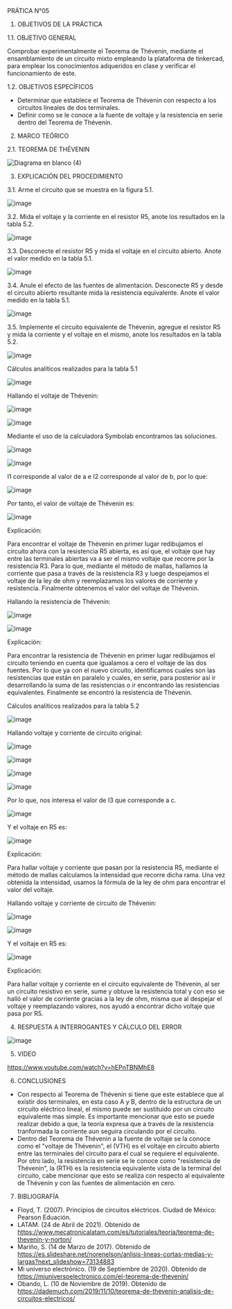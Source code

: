 PRÁTICA N°05 

1. OBJETIVOS DE LA PRÁCTICA

1.1. OBJETIVO GENERAL

Comprobar experimentalmente el Teorema de Thévenin, mediante el ensamblamiento de un circuito mixto empleando la plataforma de tinkercad, para emplear los conocimientos adqueridos en clase y verificar el funcionamiento de este.

1.2. OBJETIVOS ESPECÍFICOS

- Determinar que establece el Teorema de Thévenin con respecto a los circuitos líneales de dos terminales.
- Definir como se le conoce a la fuente de voltaje y la resistencia en serie dentro del Teorema de Thévenin.

2. MARCO TEÓRICO

2.1. TEOREMA DE THÉVENIN

![Diagrama en blanco (4)](https://user-images.githubusercontent.com/94008521/149223551-11bdd5e3-4237-4407-bf25-181800b64476.png)

3. EXPLICACIÓN DEL PROCEDIMIENTO

3.1. Arme el circuito que se muestra en la figura 5.1.

![image](https://user-images.githubusercontent.com/93960809/149155326-ec15e13d-213e-4cf2-9483-eac6faad7db8.png)

3.2. Mida el voltaje y la corriente en el resistor R5, anote los resultados en la tabla 5.2.

![image](https://user-images.githubusercontent.com/93960809/149155371-5dca432a-8d8f-451a-bd1b-bb4065bfa682.png)

3.3. Desconecte el resistor R5 y mida el voltaje en el circuito abierto. Anote el valor medido en la tabla 5.1.

![image](https://user-images.githubusercontent.com/93960809/149155433-795df9bd-d4c6-47e7-a46b-faa54cba72a2.png)

3.4. Anule el efecto de las fuentes de alimentación. Desconecte R5 y desde el circuito abierto resultante mida la resistencia equivalente. Anote el valor medido en la tabla 5.1.

![image](https://user-images.githubusercontent.com/93960809/149155489-9e2ee9c1-f4b5-4a67-ac17-93ab21ed3507.png)

3.5. Implemente el circuito equivalente de Thévenin, agregue el resistor R5 y mida la corriente y el voltaje en el mismo, anote los resultados en la tabla 5.2.

![image](https://user-images.githubusercontent.com/93960809/149155540-0439da2e-24ae-4271-a312-ebec031c51ad.png)

Cálculos analíticos realizados para la tabla 5.1

![image](https://user-images.githubusercontent.com/93960809/149155574-db0975c9-6c03-48cc-9574-9aff6ace7227.png)

Hallando el voltaje de Thévenin:

![image](https://user-images.githubusercontent.com/93960809/149155613-f5acd45f-4c3d-4ff3-8d70-32bb7ae9635b.png)

![image](https://user-images.githubusercontent.com/93960809/149155644-ff583eb0-8abb-4eba-b172-5c6a11ea1313.png)

Mediante el uso de la calculadora Symbolab encontramos las soluciones.

![image](https://user-images.githubusercontent.com/93960809/149155679-05933975-4740-444d-959c-0097603c5086.png)

![image](https://user-images.githubusercontent.com/93960809/149155696-c31e6ce2-7274-43cc-94d0-31fbd83d805d.png)

I1 corresponde al valor de a e I2 corresponde al valor de b, por lo que: 

![image](https://user-images.githubusercontent.com/93960809/149155739-e0f54afe-b5b1-482b-8e01-b04004aa1424.png)

Por tanto, el valor de voltaje de Thévenin es: 

![image](https://user-images.githubusercontent.com/93960809/149155780-749737ce-0b12-4309-b590-12ce4ffe0e51.png)

Explicación: 

Para encontrar el voltaje de Thévenin en primer lugar redibujamos el circuito ahora con la resistencia R5 abierta, es así que, el voltaje que hay entre las terminales abiertas va a ser el mismo voltaje que recorre por la resistencia R3. Para lo que, mediante el método de mallas, hallamos la corriente que pasa a través de la resistencia R3 y luego despejamos el voltaje de la ley de ohm y reemplazamos los valores de corriente y resistencia. Finalmente obtenemos el valor del voltaje de Thévenin. 

Hallando la resistencia de Thévenin:

![image](https://user-images.githubusercontent.com/93960809/149155990-1515a313-ede8-4ab6-9e65-658628fa63c5.png)

![image](https://user-images.githubusercontent.com/93960809/149156018-0ee1ee31-baaf-4d46-ae11-0e4161d66bdf.png)

Explicación: 

Para encontrar la resistencia de Thévenin en primer lugar redibujamos el circuito teniendo en cuenta que igualamos a cero el voltaje de las dos fuentes. Por lo que ya con el nuevo circuito, identificamos cuales son las resistencias que están en paralelo y cuales, en serie, para posterior así ir desarrollando la suma de las resistencias o ir encontrando las resistencias equivalentes. Finalmente se encontró la resistencia de Thévenin.

Cálculos analíticos realizados para la tabla 5.2

![image](https://user-images.githubusercontent.com/93960809/149156070-d34a7f94-e639-41de-b200-c605ae815218.png)

Hallando voltaje y corriente de circuito original: 

![image](https://user-images.githubusercontent.com/93960809/149156104-99cdb6ee-985a-471b-9b1a-d3598910094a.png)

![image](https://user-images.githubusercontent.com/93960809/149156139-8086efa4-bd26-406e-8a88-3be3950a090f.png)

![image](https://user-images.githubusercontent.com/93960809/149156153-1a1bb953-257f-46ed-990a-5b8e7e93d8fa.png)

![image](https://user-images.githubusercontent.com/93960809/149156169-8432c4df-1c1d-43a6-a132-5d39a7a561b6.png)

Por lo que, nos interesa el valor de I3 que corresponde a c. 

![image](https://user-images.githubusercontent.com/93960809/149156204-4d71ee8f-cadd-4edb-b643-9b0f4192c3ff.png)

Y el voltaje en R5 es: 

![image](https://user-images.githubusercontent.com/93960809/149156246-7af90a60-bceb-4319-a5e0-635a2f7aa866.png)

Explicación:

Para hallar voltaje y corriente que pasan por la resistencia R5, mediante el método de mallas calculamos la intensidad que recorre dicha rama. Una vez obtenida la intensidad, usamos la fórmula de la ley de ohm para encontrar el valor del voltaje.

Hallando voltaje y corriente de circuito de Thévenin: 

![image](https://user-images.githubusercontent.com/93960809/149156319-35d889df-f680-4d0e-85ae-37b5c284095f.png)

![image](https://user-images.githubusercontent.com/93960809/149159480-11ad52f6-0e61-4942-bece-5b13aa0ed62a.png)

Y el voltaje en R5 es:

![image](https://user-images.githubusercontent.com/93960809/149159522-a0fe4066-e55e-4faa-9675-c419a3ba6225.png)

Explicación: 

Para hallar voltaje y corriente en el circuito equivalente de Thévenin, al ser un circuito resistivo en serie, sume y obtuve la resistencia total y con eso se halló el valor de corriente gracias a la ley de ohm, misma que al despejar el voltaje y reemplazando valores, nos ayudó a encontrar dicho voltaje que pasa por R5. 


4. RESPUESTA A INTERROGANTES Y CÁLCULO DEL ERROR

![image](https://user-images.githubusercontent.com/93415377/149213611-f0b2640f-b924-4ef1-9767-5272fbf759b1.png)

5. VIDEO

https://www.youtube.com/watch?v=hEPnTBNMhE8

6. CONCLUSIONES

- Con respecto al Teorema de Thévenin si tiene que este establece que al existir dos terminales, en esta caso A y B, dentro de la estructura de un circuito eléctrico lineal, el mismo puede ser sustituido por un circuito equivalente mas simple. Es importante mencionar que esto se puede realizar debido a que, la teoría expresa que a través de la resistencia tranformada la corriente aun seguira circulando por el circuito.
- Dentro del Teorema de Thévenin a la fuente de voltaje se la conoce como el "voltaje de Thévenin", el (VTH) es el voltaje en circuito abierto entre las terminales del circuito para el cual se requiere el equivalente. Por otro lado, la resistencia en serie se le conoce como "resistencia de Thévenin", la (RTH) es la resistencia equivalente vista de la terminal del circuito, cabe mencionar que esto se realiza con respecto al equivalente de Thévenin y con las fuentes de alimentación en cero. 

7. BIBLIOGRAFÍA

-	Floyd, T. (2007). Principios de circuitos eléctricos. Ciudad de México: Pearson Eduación.
-	LATAM. (24 de Abril de 2021). Obtenido de https://www.mecatronicalatam.com/es/tutoriales/teoria/teorema-de-thevenin-y-norton/
-	Mariño, S. (14 de Marzo de 2017). Obtenido de https://es.slideshare.net/norenelson/anlisis-lineas-cortas-medias-y-largas?next_slideshow=73134883
-	Mi universo electrónico. (19 de Septiembre de 2020). Obtenido de https://miuniversoelectronico.com/el-teorema-de-thevenin/
-	Obando, L. (10 de Noviembre de 2019). Obtenido de https://dademuch.com/2019/11/10/teorema-de-thevenin-analisis-de-circuitos-electricos/
